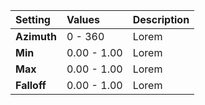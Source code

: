 | Setting     | Values      | Description |
| :---------- | :---------- | :---------- |
| **Azimuth** | 0 - 360     | Lorem |
| **Min**     | 0.00 - 1.00 | Lorem |
| **Max**     | 0.00 - 1.00 | Lorem |
| **Falloff** | 0.00 - 1.00 | Lorem |
